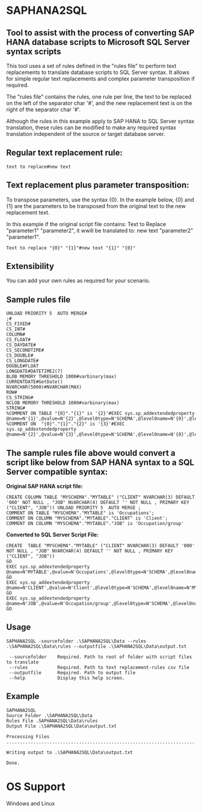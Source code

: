 # SAPHANA2SQL

## Tool to assist with the process of converting SAP HANA database scripts to Microsoft SQL Server syntax scripts

This tool uses a set of rules defined in the "rules file" to perform text replacements to translate database scripts to SQL Server syntax. It allows for simple regular text replacements and complex parameter transposition if required.  

The "rules file" contains the rules, one rule per line, the text to be replaced on the left of the separator char '#', and the new replacement text is on the right of the separator char '#'.  

Although the rules in this example apply to SAP HANA to SQL Server syntax translation, these rules can be modified to make any required syntax translation independent of the source or target database server.

## Regular text replacement rule:

```
text to replace#new text
```

## Text replacement plus parameter transposition:
To transpose parameters, use the syntax {0}. In the example below, {0} and {1} are the parameters to be transposed from the original text to the new replacement text. 

In this example if the original script file contains: Text to Replace "parameter1" "parameter2", it wwill be translated to: new text "parameter2" "parameter1".

```
Text to replace "{0}" "{1}"#new text "{1}" "{0}"
```

## Extensibility

You can add your own rules as required for your scenario. 

## Sample rules file

```
UNLOAD PRIORITY 5  AUTO MERGE#
;#
CS_FIXED#
CS_INT#
COLUMN#
CS_FLOAT#
CS_DAYDATE#
CS_SECONDTIME#
CS_DOUBLE#
CS_LONGDATE#
DOUBLE#FLOAT
LONGDATE#DATETIME2(7)
BLOB MEMORY THRESHOLD 1000#varbinary(max)
CURRENTDATE#GetDate()
NVARCHAR(5000)#NVARCHAR(MAX)
ROW#
CS_STRING#
NCLOB MEMORY THRESHOLD 1000#varbinary(max)
STRING#
%COMMENT ON TABLE "{0}"."{1}" is '{2}'#EXEC sys.sp_addextendedproperty @name=N'{1}',@value=N'{2}',@level0type=N'SCHEMA',@level0name=N'{0}',@level1type=N'TABLE',@level1name=N'{1}'
%COMMENT ON  "{0}"."{1}"."{2}" is '{3}'#EXEC sys.sp_addextendedproperty @name=N'{2}',@value=N'{3}',@level0type=N'SCHEMA',@level0name=N'{0}',@level1type=N'TABLE',@level1name=N'{1}',@level2type=N'COLUMN',@level2name=N'{2}'
```

## The sample rules file above would convert a script like below from SAP HANA syntax to a SQL Server compatible syntax:

**Original SAP HANA script file:**

```
CREATE COLUMN TABLE "MYSCHEMA"."MYTABLE" ("CLIENT" NVARCHAR(3) DEFAULT '000' NOT NULL , "JOB" NVARCHAR(4) DEFAULT '' NOT NULL , PRIMARY KEY ("CLIENT", "JOB")) UNLOAD PRIORITY 5  AUTO MERGE ;
COMMENT ON TABLE "MYSCHEMA"."MYTABLE" is 'Occupations';
COMMENT ON COLUMN "MYSCHEMA"."MYTABLE"."CLIENT" is 'Client';
COMMENT ON COLUMN "MYSCHEMA"."MYTABLE"."JOB" is 'Occupation/group'
```

**Converted to SQL Server Script File:**

```
CREATE  TABLE "MYSCHEMA"."MYTABLE" ("CLIENT" NVARCHAR(3) DEFAULT '000' NOT NULL , "JOB" NVARCHAR(4) DEFAULT '' NOT NULL , PRIMARY KEY ("CLIENT", "JOB"))  
GO
EXEC sys.sp_addextendedproperty @name=N'MYTABLE',@value=N'Occupations',@level0type=N'SCHEMA',@level0name=N'MYSCHEMA',@level1type=N'TABLE',@level1name=N'MYTABLE'
GO
EXEC sys.sp_addextendedproperty @name=N'CLIENT',@value=N'Client',@level0type=N'SCHEMA',@level0name=N'MYSCHEMA',@level1type=N'TABLE',@level1name=N'MYTABLE',@level2type=N'COLUMN',@level2name=N'CLIENT'
GO
EXEC sys.sp_addextendedproperty @name=N'JOB',@value=N'Occupation/group',@level0type=N'SCHEMA',@level0name=N'MYSCHEMA',@level1type=N'TABLE',@level1name=N'MYTABLE',@level2type=N'COLUMN',@level2name=N'JOB'
GO
```

## Usage

```
SAPHANA2SQL -sourcefolder .\SAPHANA2SQL\Data --rules .\SAPHANA2SQL\Data\rules --outputfile .\SAPHANA2SQL\Data\output.txt

 --sourcefolder    Required. Path to root of folder with script files to translate
 --rules           Required. Path to text replacement-rules csv file
 --outputfile      Required. Path to output file
 --help            Display this help screen.

```

## Example

```
SAPHANA2SQL
Source Folder .\SAPHANA2SQL\Data
Rules File .SAPHANA2SQL\Data\rules
Output File .\SAPHANA2SQL\Data\output.txt

Processing Files
.................................................................................................

Writing output to .\SAPHANA2SQL\Data\output.txt

Done.
```

# OS Support

Windows and Linux
